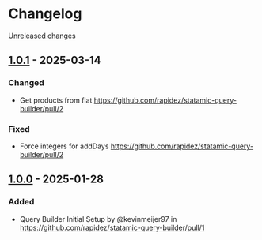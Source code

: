 # Changelog 

[Unreleased changes](https://github.com/rapidez/statamic-query-builder/compare/1.0.1...1.0.1)
## [1.0.1](https://github.com/rapidez/statamic-query-builder/releases/tag/1.0.1) - 2025-03-14

### Changed
* Get products from flat https://github.com/rapidez/statamic-query-builder/pull/2

### Fixed
* Force integers for addDays https://github.com/rapidez/statamic-query-builder/pull/2

## [1.0.0](https://github.com/rapidez/statamic-query-builder/releases/tag/1.0.0) - 2025-01-28

### Added
* Query Builder Initial Setup by @kevinmeijer97 in https://github.com/rapidez/statamic-query-builder/pull/1

